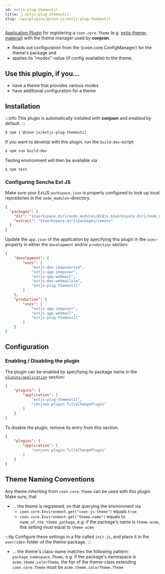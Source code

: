```yaml
---
id: extjs-plug-themeutil
title: 🐝 extjs-plug-themeutil
slug: /api/plugins/@coon-js/extjs-plug-themeutil
---
```

 
[Application Plugin](/docs/plugins/overview.md#application-plugins) for registering a `coon.core.Theme` (e.g. [extjs-theme-material](/docs/themes/extjs-theme-material.md)) with the theme manager used by **conjoon**.

* Reads out configuration from the {coon.core.ConfigManager} for the theme's package and
* applies its "modes"-value (if config available) to the theme.

## Use this plugin, if you... 
 - have a theme that provides various modes 
 - have additional configuration for a theme

## Installation

:::info
This plugin is automatically installed with **conjoon** and _enabled_ by default. 
:::

```bash
$ npm i @coon-js/extjs-plug-themeutil
```

If you want to develop with this plugin, run the `build:dev`-script:
```bash
$ npm run build:dev
```
Testing environment will then be available via

```bash
$ npm test
```

### Configuring Sencha Ext JS
Make sure your ExtJS `workspace.json` is properly configured to look up local repositories in the `node_modules`-directory.

```json title=workspace.json
{
  "packages": {
    "dir": "${workspace.dir}/node_modules/@l8js,${workspace.dir}/node_modules/@conjoon,...",
    "extract": "${workspace.dir}/packages/remote"
  }
}
```

Update the `app.json` of the application by specifying this plugin in the `uses`-property in
either the `development` and/or `production` section:


```json title=app.json
{
    "development": {
        "uses": [
            "extjs-dev-imapusersim",
            "extjs-app-imapuser",
            "extjs-app-webmail",
            "extjs-dev-webmailsim",
            "extjs-plug-themeutil"
        ]
    },
    "production": {
        "uses": [
            "extjs-app-imapuser",
            "extjs-app-webmail",
            "extjs-plug-themeutil"
        ]
    }
}
```

## Configuration

### Enabling / Disabling the plugin

The plugin can be enabled by specifying its package name in the [`plugins/application`](/docs/conjoon.conf.json.md#plugins-application)-section:

```json title=conjoon.conf.json
{
    "plugins": {
        "application": [
            "extjs-plug-themeutil",
            "conjoon.plugin.TitleChangePlugin"
        ]
    }
}
```

To disable the plugin, remove its entry from this section.


```json title=conjoon.conf.json
{
    "plugins": {
        "application": [
            "conjoon.plugin.TitleChangePlugin"
        ]
    }
}
```

## Theme Naming Conventions
Any theme inheriting from `coon.core.Theme` can be used with this plugin. Make sure, that

* ... the theme is registered, so that querying the environment via
    * `coon.core.Environment.get("coon-js-theme")` equals `true`
    * `coon.core.Environment.get("theme.name")` equals to `name_of_the_theme_package`, e.g. if the       package's name is `theme-acme`, this setting must equal to `theme-acme`

:::tip 
Configure these settings in a file called `init.js`, and place it in the `overrides`-folder of the theme-package.
:::

* ... the theme's class-name matches the following pattern: `package_namespace.Theme`, e.g. if the package's namespace is `acme.theme.colorTheme`, the fqn of the theme-class extending `coon.core.Theme` must be `acme.theme.colorTheme.Theme`
